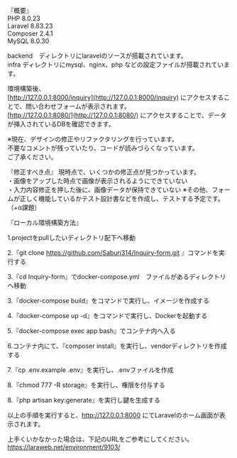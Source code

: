『概要』  
PHP 8.0.23  
Laravel 8.83.23  
Composer 2.4.1  
MySQL 8.0.30  

backend　ディレクトリにlaravelのソースが搭載されています。  
infra ディレクトリにmysql、nginx、php などの設定ファイルが搭載されています。　　

環境構築後、  
[http://127.0.0.1:8000/inquiry](http://127.0.0.1:8000/inquiry)  にアクセスすることで、問い合わせフォームが表示されます。  
[http://127.0.0.1:8080/](http://127.0.0.1:8080/)   にアクセスすることで、データが挿入されているDBを確認できます。  

※現在、デザインの修正やリファクタリングを行っています。  
不要なコメントが残っていたり、コードが読みづらくなっています。  
ご了承ください。  

『修正すべき点』
現時点で、いくつかの修正点が見つかっています。  
・画像をアップした時点で画像が表示されるようにできていない  
・入力内容修正を押した後に、画像データが保持できていない
※その他、フォームが正しく機能しているかテスト設計書などを作成し、テストする予定です。（+α課題）

『ローカル環境構築方法』

1.projectをpullしたいディレクトリ配下へ移動

2.『git clone https://github.com/Saburi314/Inquiry-form.git 』コマンドを実行する

3.『cd Inquiry-form』でdocker-compose.yml　ファイルがあるディレクトリへ移動

3.『docker-compose build』をコマンドで実行し、イメージを作成する

4.『docker-compose up -d』をコマンドで実行し、Dockerを起動する

5.『docker-compose exec app bash』でコンテナ内へ入る

6.コンテナ内にて、『composer install』を実行し、vendorディレクトリを作成する

7.『cp .env.example .env』を実行し、.envファイルを作成

8.『chmod 777 -R storage』を実行し、権限を付与する

8.『php artisan key:generate』を実行し鍵を生成する

以上の手順を実行すると、http://127.0.0.1:8000 にてLaravelのホーム画面が表示されます。

上手くいかなかった場合は、下記のURLをご参考にしてください。
https://laraweb.net/environment/9103/

